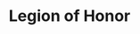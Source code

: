 ---
description: 
sort_by: Name # Exif.Date
sort_order: asc
title: Legion of Honor
type: gallery
weight: 3
params:
  theme: dark
---